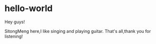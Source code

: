 # hello-world

Hey guys!

SitongMeng here,I like singing and playing guitar.
That's all,thank you for listening!
